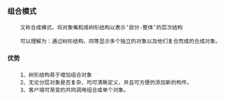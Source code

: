 ### 组合模式
        又称合成模式。将对象嘴和成树形结构以表示‘部分-整体’的层次结构
        
        可以理解为：通过树形结构，同等显示多个独立的对象以及他们复合而成的合成对象。
        
#### 优势
        1、树形结构易于增加组合对象
        2、无论分层对象是否复杂，均可清晰定义，并且可方便的添加新的构件。
        3、客户端可渐变的共同调用组合或单个对象。